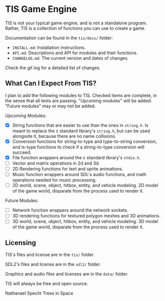 # TIS Game Engine

TIS is not your typical game engine, and is not a standalone program.
Rather, TIS is a collection of functions you can use to create a game.

Documentation can be found in the `tis/docs/` folder:
- `INSTALL.md`: Installation instructions.
- `API.md`: Descriptions and API for modules and their functions.
- `CHANGELOG.md`: The current version and dates of changes.

Check the git log for a detailed list of changes.

## What Can I Expect From TIS?

I plan to add the following modules to TIS.
Checked items are complete, in the sense that all tests are passing.
"Upcoming modules" will be added. "Future modules" may or may not be added.

Upcoming Modules:
- [x] String functions that are easier to use than the ones in `string.h`. Is 
meant to replace the c standard library's `string.h`, but can be used alongside 
it, because there are no name collisions.
- [x] Conversion functions for string-to-type and type-to-string conversion, 
and is-type functions to check if a string-to-type conversion will succeed.
- [x] File function wrappers around the c standard library's `stdio.h`.
- [ ] Vector and matrix operations in 2d and 3d.
- [ ] 2D Rendering functions for text and sprite animations.
- [ ] Music function wrappers around SDL's audio functions, and math operations 
needed for music processing.
- [ ] 2D world, scene, object, hitbox, entity, and vehicle modeling. 2D model 
of the game world, disparate from the process used to render it.

Future Modules:
- [ ] Network function wrappers around the network sockets.
- [ ] 3D rendering functions for textured polygon meshes and 3D animations.
- [ ] 3D world, scene, object, hitbox, entity, and vehicle modeling. 3D model 
of the game world, disparate from the process used to render it.

## Licensing

TIS's files and license are in the `tis/` folder.

SDL2's files and license are in the `sdl2/` folder.

Graphics and audio files and licenses are in the `data/` folder.

TIS will always be free and open source.

Nathanael Specht
Trees in Space

